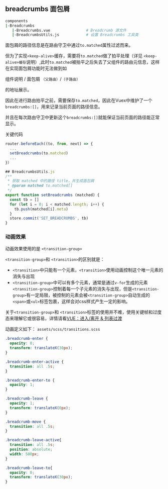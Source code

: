 ## breadcrumbs 面包屑
```sh
components
|-Breadcrumbs
   |-Breadcrumbs.vue                # Breadcrumb 源文件
   |-BreadcrumbsUtils.js            # 设置 Breadcrumbs 工具类
```
面包屑的路径信息是在路由守卫中通过```to.matched```属性过滤而来。

但为了实现```<keep-alive>```缓存，需要将```to.matched```做了拍平处理（详见 ```<keep-alive>缓存```说明）,此时```to.matched```被拍平之后失去了父组件的路由元信息，这样在实现面包屑功能时无法做到如

组件说明    /    面包屑
```（父路由）```/```（子路由）```

的地址展示。

因此在进行路由拍平之前，需要保存```to.matched```，因此在Vuex中维护了一个```breadcrumbs:[]```，用来记录当前页面的路径信息。

并且在每次路由守卫中更新这个```breadcrumbs:[]```就能保证当前页面的路径能正常显示。

关键代码
```js
router.beforeEach((to, from, next) => {
  ...
  setBreadcrumbs(to.matched)
  ...
}）

## BreadcrumbsUtils.js
/**
 * 获取 matched 中的路径 title，并生成面包屑
 * @param matched to.matched[]
 */
export function setBreadcrumbs (matched) {
  const tb = []
  for (let i = 0; i < matched.length; i++) {
    tb.push(matched[i].meta)
  }
  store.commit('SET_BREADCRUMBS', tb)
}
```

### 动画效果
动画效果使用的是 ```<transition-group>```

 ```<transition-group>```和 ```<transition>```的区别就是：
 - ```<transition>```中只能有一个元素，```<transition>```使用动画控制这个唯一元素的消失与出现
 - ```<transition-group>```中可以有多个元素，通常是通过```v-for```生成的元素
  ```<transition-group>```控制着每一个子元素的消失与出现，但是```<transition-group>```有一定局限，被控制的元素会被```<transition-group>```自动生成的```<span>```或```<ul>```标签包裹，这样会对css样式产生一定的影响。


关于```<transition-group>```和 ```<transition>```标签的使用并不难，使用关键帧和过度态来理解它或很容易，详情请看[VUE：进入/离开 & 列表过渡](https://cn.vuejs.org/v2/guide/transitions.html)

动画定义如下：
```assets/scss/transitions.scss```
```css
.breadcrumb-enter {
  opacity: 0;
  transform: translateX(30px);
}

.breadcrumb-enter-active {
  transition: all .5s;
}

.breadcrumb-enter-to {
  opacity: 1;
}

.breadcrumb-leave {
  opacity: 1;
  transform: translateX(0px);
}

.breadcrumb-move {
  transition: all .5s;
}

.breadcrumb-leave-active{
  transition: all .5s;
  position: absolute;
  width: 500px;
}

.breadcrumb-leave-to{
  opacity: 0;
  transform: translateX(30px);
}

```
